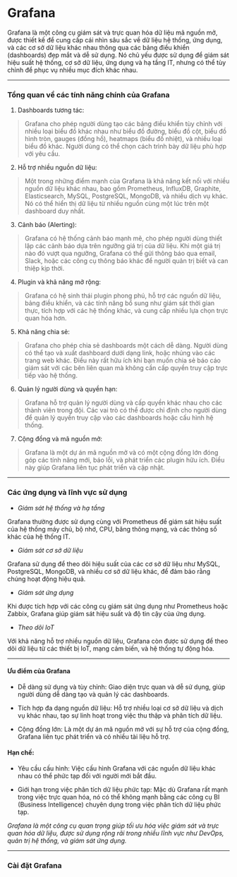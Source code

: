 # Grafana
Grafana là một công cụ giám sát và trực quan hóa dữ liệu mã nguồn mở, được thiết kế để cung cấp cái nhìn sâu sắc về dữ liệu hệ thống, ứng dụng, và các cơ sở dữ liệu khác nhau thông qua các bảng điều khiển (dashboards) đẹp mắt và dễ sử dụng. Nó chủ yếu được sử dụng để giám sát hiệu suất hệ thống, cơ sở dữ liệu, ứng dụng và hạ tầng IT, nhưng có thể tùy chỉnh để phục vụ nhiều mục đích khác nhau.
___
### Tổng quan về các tính năng chính của Grafana

1.  Dashboards tương tác:

>Grafana cho phép người dùng tạo các bảng điều khiển tùy chỉnh với nhiều loại biểu đồ khác nhau như biểu đồ đường, biểu đồ cột, biểu đồ hình tròn, gauges (đồng hồ), heatmaps (biểu đồ nhiệt), và nhiều loại biểu đồ khác. Người dùng có thể chọn cách trình bày dữ liệu phù hợp với yêu cầu.

2.  Hỗ trợ nhiều nguồn dữ liệu:

>Một trong những điểm mạnh của Grafana là khả năng kết nối với nhiều nguồn dữ liệu khác nhau, bao gồm Prometheus, InfluxDB, Graphite, Elasticsearch, MySQL, PostgreSQL, MongoDB, và nhiều dịch vụ khác. Nó có thể hiển thị dữ liệu từ nhiều nguồn cùng một lúc trên một dashboard duy nhất.

3.  Cảnh báo (Alerting):
  
>Grafana có hệ thống cảnh báo mạnh mẽ, cho phép người dùng thiết lập các cảnh báo dựa trên ngưỡng giá trị của dữ liệu. Khi một giá trị nào đó vượt qua ngưỡng, Grafana có thể gửi thông báo qua email, Slack, hoặc các công cụ thông báo khác để người quản trị biết và can thiệp kịp thời.

4.  Plugin và khả năng mở rộng:
  
>Grafana có hệ sinh thái plugin phong phú, hỗ trợ các nguồn dữ liệu, bảng điều khiển, và các tính năng bổ sung như giám sát thời gian thực, tích hợp với các hệ thống khác, và cung cấp nhiều lựa chọn trực quan hóa hơn.

5.  Khả năng chia sẻ:

>Grafana cho phép chia sẻ dashboards một cách dễ dàng. Người dùng có thể tạo và xuất dashboard dưới dạng link, hoặc nhúng vào các trang web khác. Điều này rất hữu ích khi bạn muốn chia sẻ báo cáo giám sát với các bên liên quan mà không cần cấp quyền truy cập trực tiếp vào hệ thống.

6.  Quản lý người dùng và quyền hạn:

>Grafana hỗ trợ quản lý người dùng và cấp quyền khác nhau cho các thành viên trong đội. Các vai trò có thể được chỉ định cho người dùng để quản lý quyền truy cập vào các dashboards hoặc cấu hình hệ thống.

7.  Cộng đồng và mã nguồn mở:

>Grafana là một dự án mã nguồn mở và có một cộng đồng lớn đóng góp các tính năng mới, báo lỗi, và phát triển các plugin hữu ích. Điều này giúp Grafana liên tục phát triển và cập nhật.
___
### Các ứng dụng và lĩnh vực sử dụng
  
- *Giám sát hệ thống và hạ tầng*

Grafana thường được sử dụng cùng với Prometheus để giám sát hiệu suất của hệ thống máy chủ, bộ nhớ, CPU, băng thông mạng, và các thông số khác của hệ thống IT.

- *Giám sát cơ sở dữ liệu*

Grafana sử dụng để theo dõi hiệu suất của các cơ sở dữ liệu như MySQL, PostgreSQL, MongoDB, và nhiều cơ sở dữ liệu khác, để đảm bảo rằng chúng hoạt động hiệu quả.

- *Giám sát ứng dụng*

Khi được tích hợp với các công cụ giám sát ứng dụng như Prometheus hoặc Zabbix, Grafana giúp giám sát hiệu suất và độ tin cậy của ứng dụng.

- *Theo dõi IoT*

Với khả năng hỗ trợ nhiều nguồn dữ liệu, Grafana còn được sử dụng để theo dõi dữ liệu từ các thiết bị IoT, mạng cảm biến, và hệ thống tự động hóa.
___

#### Ưu điểm của Grafana

 - Dễ dàng sử dụng và tùy chỉnh: Giao diện trực quan và dễ sử dụng, giúp người dùng dễ dàng tạo và quản lý các dashboards.
  
 - Tích hợp đa dạng nguồn dữ liệu: Hỗ trợ nhiều loại cơ sở dữ liệu và dịch vụ khác nhau, tạo sự linh hoạt trong việc thu thập và phân tích dữ liệu.
  
 - Cộng đồng lớn: Là một dự án mã nguồn mở với sự hỗ trợ của cộng đồng, Grafana liên tục phát triển và có nhiều tài liệu hỗ trợ.

#### Hạn chế:

 - Yêu cầu cấu hình: Việc cấu hình Grafana với các nguồn dữ liệu khác nhau có thể phức tạp đối với người mới bắt đầu.
  
 - Giới hạn trong việc phân tích dữ liệu phức tạp: Mặc dù Grafana rất mạnh trong việc trực quan hóa, nó có thể không mạnh bằng các công cụ BI (Business Intelligence) chuyên dụng trong việc phân tích dữ liệu phức tạp.


*Grafana là một công cụ quan trọng giúp tối ưu hóa việc giám sát và trực quan hóa dữ liệu, được sử dụng rộng rãi trong nhiều lĩnh vực như DevOps, quản trị hệ thống, và giám sát ứng dụng.*

___

### Cài đặt Grafana





